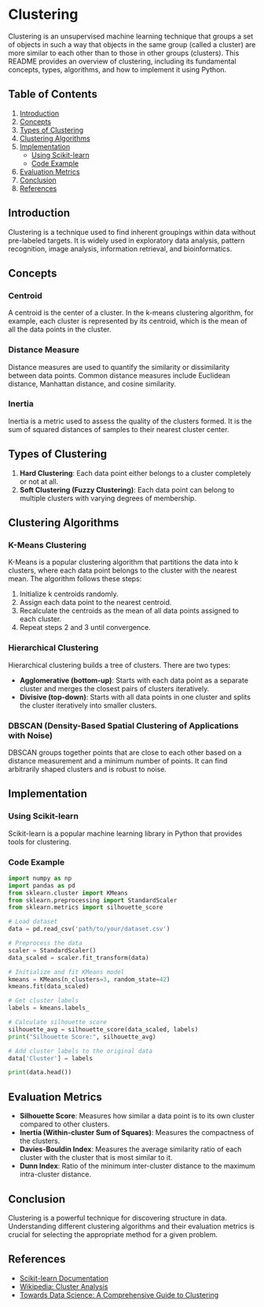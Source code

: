 # Clustering

Clustering is an unsupervised machine learning technique that groups a set of objects in such a way that objects in the same group (called a cluster) are more similar to each other than to those in other groups (clusters). This README provides an overview of clustering, including its fundamental concepts, types, algorithms, and how to implement it using Python.

## Table of Contents

1. [Introduction](#introduction)
2. [Concepts](#concepts)
3. [Types of Clustering](#types-of-clustering)
4. [Clustering Algorithms](#clustering-algorithms)
5. [Implementation](#implementation)
    - [Using Scikit-learn](#using-scikit-learn)
    - [Code Example](#code-example)
6. [Evaluation Metrics](#evaluation-metrics)
7. [Conclusion](#conclusion)
8. [References](#references)

## Introduction

Clustering is a technique used to find inherent groupings within data without pre-labeled targets. It is widely used in exploratory data analysis, pattern recognition, image analysis, information retrieval, and bioinformatics.

## Concepts

### Centroid

A centroid is the center of a cluster. In the k-means clustering algorithm, for example, each cluster is represented by its centroid, which is the mean of all the data points in the cluster.

### Distance Measure

Distance measures are used to quantify the similarity or dissimilarity between data points. Common distance measures include Euclidean distance, Manhattan distance, and cosine similarity.

### Inertia

Inertia is a metric used to assess the quality of the clusters formed. It is the sum of squared distances of samples to their nearest cluster center.

## Types of Clustering

1. **Hard Clustering**: Each data point either belongs to a cluster completely or not at all.
2. **Soft Clustering (Fuzzy Clustering)**: Each data point can belong to multiple clusters with varying degrees of membership.

## Clustering Algorithms

### K-Means Clustering

K-Means is a popular clustering algorithm that partitions the data into k clusters, where each data point belongs to the cluster with the nearest mean. The algorithm follows these steps:
1. Initialize k centroids randomly.
2. Assign each data point to the nearest centroid.
3. Recalculate the centroids as the mean of all data points assigned to each cluster.
4. Repeat steps 2 and 3 until convergence.

### Hierarchical Clustering

Hierarchical clustering builds a tree of clusters. There are two types:
- **Agglomerative (bottom-up)**: Starts with each data point as a separate cluster and merges the closest pairs of clusters iteratively.
- **Divisive (top-down)**: Starts with all data points in one cluster and splits the cluster iteratively into smaller clusters.

### DBSCAN (Density-Based Spatial Clustering of Applications with Noise)

DBSCAN groups together points that are close to each other based on a distance measurement and a minimum number of points. It can find arbitrarily shaped clusters and is robust to noise.

## Implementation

### Using Scikit-learn

Scikit-learn is a popular machine learning library in Python that provides tools for clustering.

### Code Example

```python
import numpy as np
import pandas as pd
from sklearn.cluster import KMeans
from sklearn.preprocessing import StandardScaler
from sklearn.metrics import silhouette_score

# Load dataset
data = pd.read_csv('path/to/your/dataset.csv')

# Preprocess the data
scaler = StandardScaler()
data_scaled = scaler.fit_transform(data)

# Initialize and fit KMeans model
kmeans = KMeans(n_clusters=3, random_state=42)
kmeans.fit(data_scaled)

# Get cluster labels
labels = kmeans.labels_

# Calculate silhouette score
silhouette_avg = silhouette_score(data_scaled, labels)
print("Silhouette Score:", silhouette_avg)

# Add cluster labels to the original data
data['Cluster'] = labels

print(data.head())
```

## Evaluation Metrics

- **Silhouette Score**: Measures how similar a data point is to its own cluster compared to other clusters.
- **Inertia (Within-cluster Sum of Squares)**: Measures the compactness of the clusters.
- **Davies-Bouldin Index**: Measures the average similarity ratio of each cluster with the cluster that is most similar to it.
- **Dunn Index**: Ratio of the minimum inter-cluster distance to the maximum intra-cluster distance.

## Conclusion

Clustering is a powerful technique for discovering structure in data. Understanding different clustering algorithms and their evaluation metrics is crucial for selecting the appropriate method for a given problem.

## References

- [Scikit-learn Documentation](https://scikit-learn.org/stable/modules/clustering.html)
- [Wikipedia: Cluster Analysis](https://en.wikipedia.org/wiki/Cluster_analysis)
- [Towards Data Science: A Comprehensive Guide to Clustering](https://towardsdatascience.com/a-comprehensive-guide-to-clustering-9789897f8b88)
